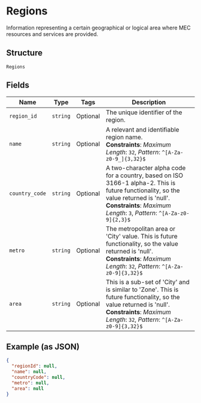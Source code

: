 
# Regions

Information representing a certain geographical or logical area where MEC resources and services are provided.

## Structure

`Regions`

## Fields

| Name | Type | Tags | Description |
|  --- | --- | --- | --- |
| `region_id` | `string` | Optional | The unique identifier of the region. |
| `name` | `string` | Optional | A relevant and identifiable region name.<br>**Constraints**: *Maximum Length*: `32`, *Pattern*: `^[A-Za-z0-9_]{3,32}$` |
| `country_code` | `string` | Optional | A two-character alpha code for a country, based on ISO 3166-1 alpha-2. This is future functionality, so the value returned is 'null'.<br>**Constraints**: *Maximum Length*: `3`, *Pattern*: `^[A-Za-z0-9]{2,3}$` |
| `metro` | `string` | Optional | The metropolitan area or 'City' value.  This is future functionality, so the value returned is 'null'.<br>**Constraints**: *Maximum Length*: `32`, *Pattern*: `^[A-Za-z0-9]{3,32}$` |
| `area` | `string` | Optional | This is a sub-set of  'City' and is similar to 'Zone'. This is future functionality, so the value returned is 'null'.<br>**Constraints**: *Maximum Length*: `32`, *Pattern*: `^[A-Za-z0-9]{3,32}$` |

## Example (as JSON)

```json
{
  "regionId": null,
  "name": null,
  "countryCode": null,
  "metro": null,
  "area": null
}
```

